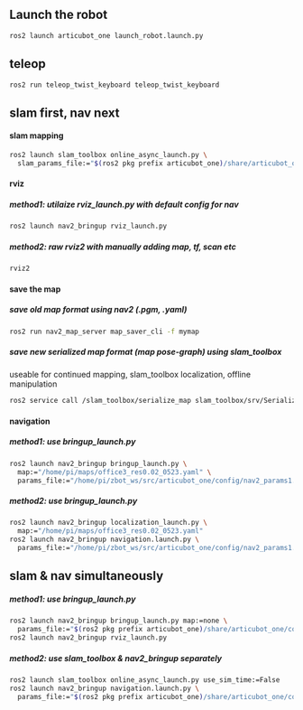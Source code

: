 ## Launch the robot

```bash
ros2 launch articubot_one launch_robot.launch.py
```

## teleop

```bash
ros2 run teleop_twist_keyboard teleop_twist_keyboard
```

## slam first, nav next

#### slam mapping

```bash
ros2 launch slam_toolbox online_async_launch.py \
  slam_params_file:="$(ros2 pkg prefix articubot_one)/share/articubot_one/config/mapper_params_online_async.yaml"
```

#### rviz

##### method1: utilaize rviz_launch.py with default config for nav

```bash
ros2 launch nav2_bringup rviz_launch.py
```

##### method2: raw rviz2 with manually adding map, tf, scan etc

```bash
rviz2
```

#### save the map

##### save old map format using nav2 (.pgm, .yaml)

```bash
ros2 run nav2_map_server map_saver_cli -f mymap
```

##### save new serialized map format (map pose-graph) using slam_toolbox

useable for continued mapping, slam_toolbox localization, offline manipulation

```bash
ros2 service call /slam_toolbox/serialize_map slam_toolbox/srv/SerializePoseGraph "filename: '$HOME/maps/mymap'"
```

#### navigation

##### method1: use bringup_launch.py

```bash
ros2 launch nav2_bringup bringup_launch.py \
  map:="/home/pi/maps/office3_res0.02_0523.yaml" \
  params_file:="/home/pi/zbot_ws/src/articubot_one/config/nav2_params1.yaml"
```

##### method2: use bringup_launch.py

```bash
ros2 launch nav2_bringup localization_launch.py \
  map:="/home/pi/maps/office3_res0.02_0523.yaml"
ros2 launch nav2_bringup navigation.launch.py \
  params_file:="/home/pi/zbot_ws/src/articubot_one/config/nav2_params1.yaml"
```

## slam & nav simultaneously

##### method1: use bringup_launch.py

```bash
ros2 launch nav2_bringup bringup_launch.py map:=none \
  params_file:="$(ros2 pkg prefix articubot_one)/share/articubot_one/config/nav2_params.yaml"
ros2 launch nav2_bringup rviz_launch.py
```

##### method2: use slam_toolbox & nav2_bringup separately

```bash
ros2 launch slam_toolbox online_async_launch.py use_sim_time:=False
ros2 launch nav2_bringup navigation.launch.py \
  params_file:="$(ros2 pkg prefix articubot_one)/share/articubot_one/config/nav2_params.yaml"
```
